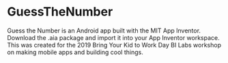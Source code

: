 # GuessTheNumber
Guess the Number is an Android app built with the MIT App Inventor. Download the .aia package and import it into your App Inventor workspace. This was created for the 2019 Bring Your Kid to Work Day BI Labs workshop on making mobile apps and building cool things.
